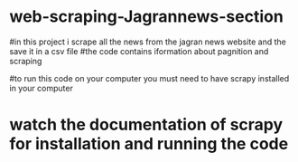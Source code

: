 # web-scraping-Jagrannews-section

#in this project i scrape all the news from the jagran news website and the save it in a csv file
#the code contains iformation about pagnition and scraping

#to run this code on your computer you must need to have scrapy installed in your computer
# watch the documentation of scrapy for installation and running the code 
